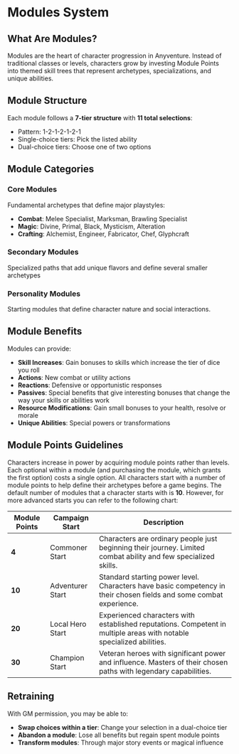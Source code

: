 # Modules System

## What Are Modules?
Modules are the heart of character progression in Anyventure. Instead of traditional classes or levels, characters grow by investing Module Points into themed skill trees that represent archetypes, specializations, and unique abilities.

<div class="triangle-line"></div>

## Module Structure
Each module follows a **7-tier structure** with **11 total selections**:
- Pattern: 1-2-1-2-1-2-1
- Single-choice tiers: Pick the listed ability
- Dual-choice tiers: Choose one of two options

<div class="triangle-line"></div>

## Module Categories

### Core Modules
Fundamental archetypes that define major playstyles:
- **Combat**: Melee Specialist, Marksman, Brawling Specialist
- **Magic**: Divine, Primal, Black, Mysticism, Alteration
- **Crafting**: Alchemist, Engineer, Fabricator, Chef, Glyphcraft

### Secondary Modules
Specialized paths that add unique flavors and define several smaller archetypes

### Personality Modules
Starting modules that define character nature and social interactions.

<div class="triangle-line"></div>

## Module Benefits
Modules can provide:
- **Skill Increases**: Gain bonuses to skills which increase the tier of dice you roll
- **Actions**: New combat or utility actions
- **Reactions**: Defensive or opportunistic responses
- **Passives**: Special benefits that give interesting bonuses that change the way your skills or abilities work
- **Resource Modifications**: Gain small bonuses to your health, resolve or morale
- **Unique Abilities**: Special powers or transformations

<div class="triangle-line"></div>

## Module Points Guidelines
Characters increase in power by acquiring module points rather than levels. Each optional within a module (and purchasing the module, which grants the first option) costs a single option.
All characters start with a number  of module points to help define their archetypes before a game begins. The default number of modules that a character starts with is <b>10</b>. However, for more advanced starts you can refer to the following chart:

| Module Points | Campaign Start | Description |
|---------------|----------------|-------------|
| **4** | Commoner Start | Characters are ordinary people just beginning their journey. Limited combat ability and few specialized skills. |
| **10** | Adventurer Start | Standard starting power level. Characters have basic competency in their chosen fields and some combat experience. |
| **20** | Local Hero Start | Experienced characters with established reputations. Competent in multiple areas with notable specialized abilities. |
| **30** | Champion Start | Veteran heroes with significant power and influence. Masters of their chosen paths with legendary capabilities. |

<div class="triangle-line"></div>

## Retraining

With GM permission, you may be able to:
- **Swap choices within a tier**: Change your selection in a dual-choice tier
- **Abandon a module**: Lose all benefits but regain spent module points
- **Transform modules**: Through major story events or magical influence
